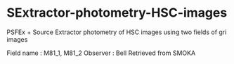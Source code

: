 # SExtractor-photometry-HSC-images
PSFEx + Source Extractor photometry of HSC images using two fields of gri images

Field name : M81_1, M81_2
Observer : Bell
Retrieved from SMOKA
